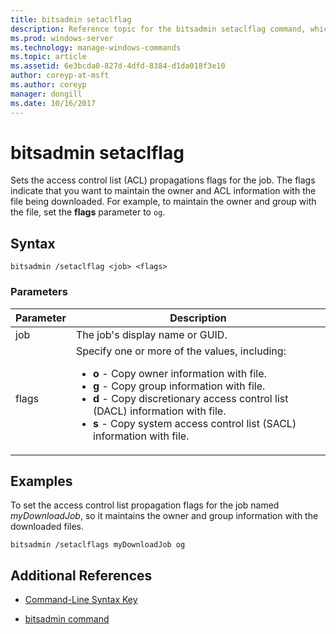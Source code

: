 ```yaml
---
title: bitsadmin setaclflag
description: Reference topic for the bitsadmin setaclflag command, which sets the access control list (ACL) propagations flags.
ms.prod: windows-server
ms.technology: manage-windows-commands
ms.topic: article
ms.assetid: 6e3bcda0-827d-4dfd-8384-d1da018f3e10
author: coreyp-at-msft
ms.author: coreyp
manager: dongill
ms.date: 10/16/2017
---
```


# bitsadmin setaclflag

Sets the access control list (ACL) propagations flags for the job. The flags indicate that you want to maintain the owner and ACL information with the file being downloaded. For example, to maintain the owner and group with the file, set the **flags** parameter to `og`.

## Syntax

```
bitsadmin /setaclflag <job> <flags>
```

### Parameters

| Parameter | Description |
| --------- | ----------- |
| job | The job's display name or GUID. |
| flags | Specify one or more of the values, including:<ul><li>**o** - Copy owner information with file.</li><li>**g** - Copy group information with file.</li><li>**d** - Copy discretionary access control list (DACL) information with file.</li><li>**s** - Copy system access control list (SACL) information with file.</li></ul> |

## Examples

To set the access control list propagation flags for the job named *myDownloadJob*, so it maintains the owner and group information with the downloaded files.

```
bitsadmin /setaclflags myDownloadJob og
```

## Additional References

- [Command-Line Syntax Key](command-line-syntax-key.md)

- [bitsadmin command](bitsadmin.md)
